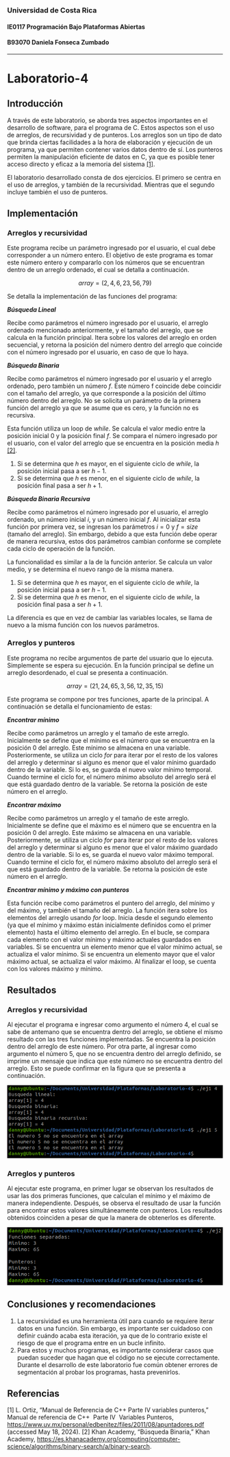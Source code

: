 ### Universidad de Costa Rica
#### IE0117 Programación Bajo Plataformas Abiertas
#### B93070 Daniela Fonseca Zumbado
---
# Laboratorio-4

## Introducción
A través de este laboratorio, se aborda tres aspectos importantes en el desarrollo de software, para el programa de C. Estos aspectos son el uso de arreglos, de recursividad y de punteros. Los arreglos son un tipo de dato que brinda ciertas facilidades a la hora de elaboración y ejecución de un programa, ya que permiten contener varios datos dentro de sí. Los punteros permiten la manipulación eficiente de datos en C, ya que es posible tener acceso directo y eficaz a la memoria del sistema [[1]](https://github.com/dfonsecz/Laboratorio-4?tab=readme-ov-file#referencias).

El laboratorio desarrollado consta de dos ejercicios. El primero se centra en el uso de arreglos, y también de la recursividad. Mientras que el segundo incluye también el uso de punteros.

## Implementación
### Arreglos y recursividad
Este programa recibe un parámetro ingresado por el usuario, el cual debe corresponder a un número entero. El objetivo de este programa es tomar este número entero y compararlo con los números que se encuentran dentro de un arreglo ordenado, el cual se detalla a continuación.

$$array = (2, 4, 6, 23, 56, 79)$$

Se detalla la implementación de las funciones del programa:

_**Búsqueda Lineal**_

Recibe como parámetros el número ingresado por el usuario, el arreglo ordenado mencionado anteriormente, y el tamaño del arreglo, que se calcula en la función principal. Itera sobre los valores del arreglo en orden secuencial, y retorna la posición del número dentro del arreglo que coincide con el número ingresado por el usuario, en caso de que lo haya.

_**Búsqueda Binaria**_

Recibe como parámetros el número ingresado por el usuario y el arreglo ordenado, pero también un número $f$. Este número f coincide debe coincidir con el tamaño del arreglo, ya que corresponde a la posición del último número dentro del arreglo. No se solicita un parámetro de la primera función del arreglo ya que se asume que es cero, y la función no es recursiva.

Esta función utiliza un loop de _while_. Se calcula el valor medio entre la posición inicial $0$ y la posición final $f$. Se compara el número ingresado por el usuario, con el valor del arreglo que se encuentra en la posición media $h$ [[2]](https://github.com/dfonsecz/Laboratorio-4?tab=readme-ov-file#referencias).

1. Si se determina que $h$ es mayor, en el siguiente ciclo de _while_, la posición inicial pasa a ser $h-1$.
2. Si se determina que $h$ es menor, en el siguiente ciclo de _while_, la posición final pasa a ser $h+1$.

_**Búsqueda Binaria Recursiva**_

Recibe como parámetros el número ingresado por el usuario, el arreglo ordenado, un número inicial $i$, y un número inicial $f$. Al inicializar esta función por primera vez, se ingresan los parámetros $i = 0$ y $f = size$ (tamaño del arreglo). Sin embargo, debido a que esta función debe operar de manera recursiva, estos dos parámetros cambian conforme se complete cada ciclo de operación de la función.

La funcionalidad es similar a la de la función anterior. Se calcula un valor medio, y se determina el nuevo rango de la misma manera.

1. Si se determina que $h$ es mayor, en el siguiente ciclo de _while_, la posición inicial pasa a ser $h-1$.
2. Si se determina que $h$ es menor, en el siguiente ciclo de _while_, la posición final pasa a ser $h+1$.

La diferencia es que en vez de cambiar las variables locales, se llama de nuevo a la misma función con los nuevos parámetros.

### Arreglos y punteros
Este programa no recibe argumentos de parte del usuario que lo ejecuta. Simplemente se espera su ejecución. En la función principal se define un arreglo desordenado, el cual se presenta a continuación.

$$array = (21, 24, 65, 3, 56, 12, 35, 15)$$

Este programa se compone por tres funciones, aparte de la principal. A continuación se detalla el funcionamiento de estas:

_**Encontrar mínimo**_

Recibe como parámetros un arreglo y el tamaño de este arreglo. Inicialmente se define que el mínimo es el número que se encuentra en la posición $0$ del arreglo. Este mínimo se almacena en una variable. Posteriormente, se utiliza un ciclo _for_ para iterar por el resto de los valores del arreglo y determinar si alguno es menor que el valor mínimo guardado dentro de la variable. Si lo es, se guarda el nuevo valor mínimo temporal. Cuando termine el ciclo for, el número mínimo absoluto del arreglo será el que está guardado dentro de la variable. Se retorna la posición de este número en el arreglo.

_**Encontrar máximo**_

Recibe como parámetros un arreglo y el tamaño de este arreglo. Inicialmente se define que el máximo es el número que se encuentra en la posición $0$ del arreglo. Este máximo se almacena en una variable. Posteriormente, se utiliza un ciclo _for_ para iterar por el resto de los valores del arreglo y determinar si alguno es menor que el valor máximo guardado dentro de la variable. Si lo es, se guarda el nuevo valor máximo temporal. Cuando termine el ciclo for, el número máximo absoluto del arreglo será el que está guardado dentro de la variable. Se retorna la posición de este número en el arreglo.

_**Encontrar mínimo y máximo con punteros**_

Esta función recibe como parámetros el puntero del arreglo, del mínimo y del máximo, y también el tamaño del arreglo. La función itera sobre los elementos del arreglo usando _for_ loop. Inicia desde el segundo elemento (ya que el mínimo y máximo están inicialmente definidos como el primer elemento) hasta el último elemento del arreglo. En el bucle, se compara cada elemento con el valor mínimo y máximo actuales guardados en variables. Si se encuentra un elemento menor que el valor mínimo actual, se actualiza el valor mínimo. Si se encuentra un elemento mayor que el valor máximo actual, se actualiza el valor máximo. Al finalizar el loop, se cuenta con los valores máximo y mínimo.

## Resultados

### Arreglos y recursividad

Al ejecutar el programa e ingresar como argumento el número $4$, el cual se sabe de antemano que se encuentra dentro del arreglo, se obtiene el mismo resultado con las tres funciones implementadas. Se encuentra la posición dentro del arreglo de este número. Por otra parte, al ingresar como argumento el número $5$, que no se encuentra dentro del arreglo definido, se imprime un mensaje que indica que este número no se encuentra dentro del arreglo. Esto se puede confirmar en la figura que se presenta a continuación.

![ej1.c](images/ej1.png)

### Arreglos y punteros

Al ejecutar este programa, en primer lugar se observan los resultados de usar las dos primeras funciones, que calculan el mínimo y el máximo de manera independiente. Después, se observa el resultado de usar la función para encontrar estos valores simultáneamente con punteros. Los resultados obtenidos coinciden a pesar de que la manera de obtenerlos es diferente.

![ej2.c](images/ej2.png)

## Conclusiones y recomendaciones
1. La recursividad es una herramienta útil para cuando se requiere iterar datos en una función. Sin embargo, es importante ser cuidadoso con definir cuándo acaba esta iteración, ya que de lo contrario existe el riesgo de que el programa entre en un bucle infinito.
2. Para estos y muchos programas, es importante considerar casos que puedan suceder que hagan que el código no se ejecute correctamente. Durante el desarrollo de este laboratorio fue común obtener errores de segmentación al probar los programas, hasta prevenirlos.


## Referencias
[1] L. Ortiz, “Manual de Referencia de C++ Parte IV variables punteros,” Manual de referencia de C++  Parte IV  Variables Punteros, https://www.uv.mx/personal/edbenitez/files/2011/08/apuntadores.pdf (accessed May 18, 2024). 
[2] Khan Academy, “Búsqueda Binaria,” Khan Academy, https://es.khanacademy.org/computing/computer-science/algorithms/binary-search/a/binary-search. 
